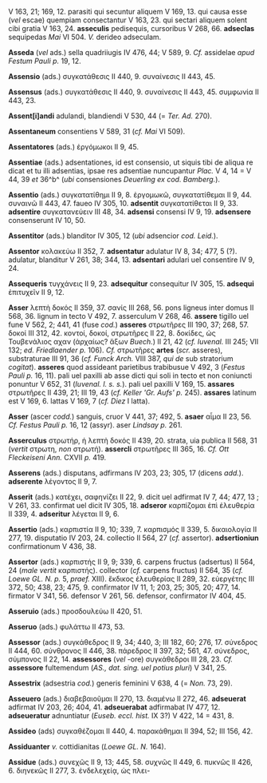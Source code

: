 V 163, 21; 169, 12. parasiti qui secuntur aliquem V 169, 13. qui causa
esse (*vel* escae) quempiam consectantur V 163, 23. qui sectari aliquem
solent cibi gratia V 163, 24. **asseculis** pedisequis, cursoribus V
268, 66. **adseclas** sequipedas *Mai* VI 504. *V.* derideo adseculam.

**Asseda** (*vel* ads.) sella quadriiugis IV 476, 44; V 589, 9. *Cf.*
assidelae *apud Festum PauIi p.* 19, 12.

**Assensio** (ads.) συγκατάθεσις II 440, 9. συναίνεσις II 443, 45.

**Assensus** (ads.) συγκατάθεσις II 440, 9. συναίνεσις II 443, 45.
συμφωνία II 443, 23.

**Assent[i]andi** adulandi, blandiendi V 530, 44 (= *Ter. Ad.* 270).

**Assentaneum** consentiens V 589, 31 (*cf. Mai* VI 509).

**Assentatores** (ads.) ἐργόμωκοι II 9, 45.

**Assentiae** (ads.) adsentationes, id est consensio, ut siquis tibi de
aliqua re dicat et tu illi adsentias, ipsae res adsentiae nuncupantur
*Plac.* V 4, 14 = V 44, 39 *et* 36^b^ (*ubi* consensiones *Deuerling ex
cod. Bamberg.*).

**Assentio** (ads.) συγκατατίθημι II 9, 8. ἐργομωκῶ, συγκατατίθεμαι II
9, 44. συναινῶ II 443, 47. faueo IV 305, 10. **adsentit** συγκατατίθεται
II 9, 33. **adsentire** συγκατανεύειν III 48, 34. **adsensi** consensi
IV 9, 19. **adsensere** consenserunt IV 10, 50.

**Assentitor** (ads.) blanditor IV 305, 12 (*ubi* adsencior *cod.
Leid.*).

**Assentor** κολακεύω II 352, 7. **adsentatur** adulatur IV 8, 34; 477,
5 (?). adulatur, blanditur V 261, 38; 344, 13. **adsentari** adulari uel
consentire IV 9, 24.

**Assequeris** τυγχάνεις II 9, 23. **adsequitur** consequitur IV 305,
15. **adsequi** ἐπιτυχεῖν II 9, 12.

**Asser** λεπτὴ δοκός II 359, 37. σανίς III 268, 56. pons ligneus inter
domus II 568, 36. lignum in tecto V 492, 7. asserculum V 268, 46.
**assere** tigillo uel fune V 562, 2; 441, 41 (fuse *cod.*) **asseres**
στρωτῆρες III 190, 37; 268, 57. δοκοί III 312, 42. κοντοί, δοκοί,
στρωτῆρες II 22, 8. δοκίδες, ὡς Τουβενάλιος αχαν (ἀρχαίως? ἄξων
*Buech.*) II 21, 42 (*cf. Iuvenal.* III 245; VII 132; *ed. Friedlaender
p.* 106). *Cf.* στρωτῆρες **artes** (*scr.* asseres), substraturae III
91, 36 (*cf. Funck Arch.* VIII 387, *qui de* sub stratorium
*cogitat*). **asseres** quod assideant parietibus trabibusue V 492, 3
(*Festus Pauli p.* 16, 11). pali uel paxilli ab asse dicti qui soli in
tecto et non coniuncti ponuntur V 652, 31 (*Iuvenal. l. s. s.*). pali
uel paxilli V 169, 15. **assares** στρωτῆρες II 439, 21; III 19, 43
(*cf. Keller 'Gr. Aufs' p.* 245). **assares** latinum est V 169, 6.
lattas V 169, 7 (*cf. Diez* I latta).

**Asser** (ascer *codd.*) sanguis, cruor V 441, 37; 492, 5. **asaer**
αἷμα II 23, 56. *Cf. Festus Pauli p.* 16, 12 (assyr). aser *Lindsay p.*
261.

**Asserculus** στρωτήρ, ἡ λεπτὴ δοκός II 439, 20. strata, uia publica II
568, 31 (*vertit* στρωτη, *non* στρωτή). **assercli** στρωτῆρες III 365,
16. *Cf. Ott Fleckeiseni Ann.* CXVII *p.* 419.

**Asserens** (ads.) disputans, adfirmans IV 203, 23; 305, 17 (dicens
*add.*). **adserente** λέγοντος II 9, 7.

**Asserit** (ads.) κατέχει, σαφηνίζει II 22, 9. dicit uel adfirmat IV 7,
44; 477, 13 ; V 261, 33. confirmat uel dicit IV 305, 18. **adseror**
καρπίζομαι ἐπὶ ἐλευθερία II 339, 4. **adseritur** λέγεται II 9, 6.

**Assertio** (ads.) καρπιστία II 9, 10; 339, 7. καρπισμός II 339, 5.
δικαιολογία II 277, 19. disputatio IV 203, 24. collectio II 564, 27
(*cf.* assertor). **adsertioniun** confirmationum V 436, 38.

**Assertor** (ads.) καρπιστής II 9, 9; 339, 6. carpens fructus
(adsertus) II 564, 24 (*male vertit* καρπιστής). collector (*cf.*
carpens fructus) II 564, 35 (*cf. Loewe GL. N. p.* 5, *praef.* XIII).
ἔκδικος ἐλευθερίας II 289, 32. εὐεργέτης III 372, 50; 438, 23; 475, 9.
confirmator IV 11, 1; 203, 25; 305, 20; 477, 14. firmator V 341, 56.
defensor V 261, 56. defensor, confirmator IV 404, 45.

**Asseruio** (ads.) προσδουλεύω II 420, 51.

**Asseruo** (ads.) φυλάττω II 473, 53.

**Assessor** (ads.) συγκάθεδρος II 9, 34; 440, 3; III 182, 60; 276, 17.
σύνεδρος II 444, 60. σύνθρονος II 446, 38. πάρεδρος II 397, 32; 561, 47.
σύνεδρος, σύμπονος II 22, 14. **assessores** (*vel* -ore) συγκάθεδροι III
28, 23. *Cf.* **assessore** fultemendum (*AS., dat. sing. uel potius
pluri*) V 341, 25.

**Assestrix** (adsestria *cod.*) generis feminini V 638, 4 (= *Non.* 73,
29).

**Asseuero** (ads.) διαβεβαιοῦμαι II 270, 13. διαμένω II 272, 46.
**adseuerat** adfirmat IV 203, 26; 404, 41. **adseuerabat** adfirmabat
IV 477, 12. **adseueratur** adnuntiatur (*Euseb. eccl. hist.* IX 3?) V
422, 14 = 431, 8.

**Assideo** (ads) συγκαθέζομαι II 440, 4. παρακάθημαι II 394, 52; III
156, 42.

**Assiduanter** *v.* cottidianitas (*Loewe GL. N.* 164).

**Assidue** (ads.) συνεχῶς II 9, 13; 445, 58. συχνῶς II 449, 6. πυκνῶς
II 426, 6. διηνεκῶς II 277, 3. ἐνδελεχείᾳ, ὡς πλει-
